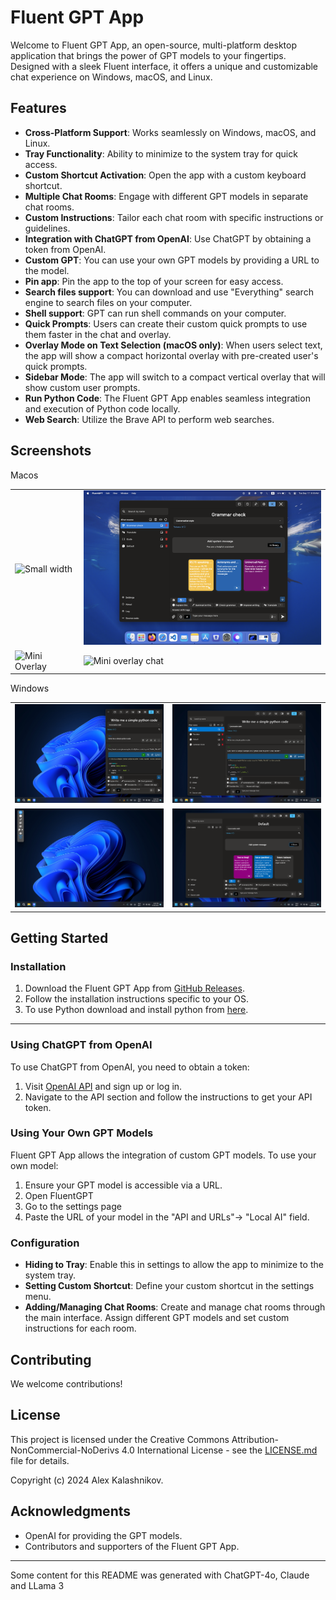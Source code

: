# Fluent GPT App

Welcome to Fluent GPT App, an open-source, multi-platform desktop application that brings the power of GPT models to your fingertips. Designed with a sleek Fluent interface, it offers a unique and customizable chat experience on Windows, macOS, and Linux.

## Features

- **Cross-Platform Support**: Works seamlessly on Windows, macOS, and Linux.
- **Tray Functionality**: Ability to minimize to the system tray for quick access.
- **Custom Shortcut Activation**: Open the app with a custom keyboard shortcut.
- **Multiple Chat Rooms**: Engage with different GPT models in separate chat rooms.
- **Custom Instructions**: Tailor each chat room with specific instructions or guidelines.
- **Integration with ChatGPT from OpenAI**: Use ChatGPT by obtaining a token from OpenAI.
- **Custom GPT**: You can use your own GPT models by providing a URL to the model. 
- **Pin app**: Pin the app to the top of your screen for easy access.
- **Search files support**: You can download and use "Everything" search engine to search files on your computer.
- **Shell support**: GPT can run shell commands on your computer.
- **Quick Prompts**: Users can create their custom quick prompts to use them faster in the chat and overlay.
- **Overlay Mode on Text Selection (macOS only)**: When users select text, the app will show a compact horizontal overlay with pre-created user's quick prompts.
- **Sidebar Mode**: The app will switch to a compact vertical overlay that will show custom user prompts.
- **Run Python Code**: The Fluent GPT App enables seamless integration and execution of Python code locally.
- **Web Search**: Utilize the Brave API to perform web searches.

## Screenshots
Macos
<table>
  <tr>
    <td><img src="images-preview/1-macos.png" alt="Small width" width="400"/></td>
    <td><img src="images-preview/2-macos.png" alt="Main window" width="400"/></td>
  </tr>
  <tr>
    <td><img src="images-preview/3-macos.png" alt="Mini Overlay" width="400"/></td>
    <td><img src="images-preview/4-macos.png" alt="Mini overlay chat" width="400"/></td>
  </tr>
</table>

Windows
<table>
  <tr>
  <td><img src="images-preview/4-win.png" alt="Screenshot 4" width="400"/></td>
    <td><img src="images-preview/2-win.png" alt="Screenshot 2" width="400"/></td>
  </tr>
  <tr>
    <td><img src="images-preview/3-win.png" alt="Screenshot 3" width="400"/></td>
    <td><img src="images-preview/1-win.png" alt="Screenshot 1" width="400"/></td>
  </tr>
</table>

## Getting Started

### Installation

1. Download the Fluent GPT App from [GitHub Releases](https://github.com/realkalash/fluent_gpt_app/releases).
2. Follow the installation instructions specific to your OS.
3. To use Python download and install python from [here](https://www.python.org/downloads/).
   
---

### Using ChatGPT from OpenAI

To use ChatGPT from OpenAI, you need to obtain a token:

1. Visit [OpenAI API](https://beta.openai.com/signup/) and sign up or log in.
2. Navigate to the API section and follow the instructions to get your API token.

### Using Your Own GPT Models

Fluent GPT App allows the integration of custom GPT models. To use your own model:

1. Ensure your GPT model is accessible via a URL.
2. Open FluentGPT
3. Go to the settings page
4. Paste the URL of your model in the "API and URLs"-> "Local AI" field.

### Configuration

- **Hiding to Tray**: Enable this in settings to allow the app to minimize to the system tray.
- **Setting Custom Shortcut**: Define your custom shortcut in the settings menu.
- **Adding/Managing Chat Rooms**: Create and manage chat rooms through the main interface. Assign different GPT models and set custom instructions for each room.

## Contributing

We welcome contributions!

## License

This project is licensed under the Creative Commons Attribution-NonCommercial-NoDerivs 4.0 International License - see the [LICENSE.md](LICENSE.md) file for details.

Copyright (c) 2024 Alex Kalashnikov.

## Acknowledgments

- OpenAI for providing the GPT models.
- Contributors and supporters of the Fluent GPT App.

---
Some content for this README was generated with ChatGPT-4o, Claude and LLama 3
